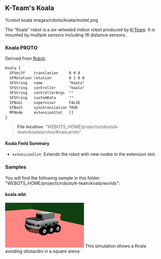 ## K-Team's Koala

%robot koala images/robots/koala/model.png

The "Koala" robot is a six-wheeled indoor robot produced by [K-Team](https://www.k-team.com/mobile-robotics-products/koala).
It is mounted by multiple sensors including 16 distance sensors.

### Koala PROTO

Derived from [Robot](../reference/robot.md).

```
Koala {
  SFVec3f    translation     0 0 0
  SFRotation rotation        0 1 0 0
  SFString   name            "Koala"
  SFString   controller      "koala"
  SFString   controllerArgs  ""
  SFString   customData      ""
  SFBool     supervisor      FALSE
  SFBool     synchronization TRUE
  MFNode     extensionSlot   []
}
```

> **File location**: "WEBOTS\_HOME/projects/robots/k-team/koala/protos/Koala.proto"

#### Koala Field Summary

- `extensionSlot`: Extends the robot with new nodes in the extension slot.

### Samples

You will find the following sample in this folder: "WEBOTS\_HOME/projects/robots/k-team/koala/worlds":

#### koala.wbt

![koala.wbt.png](images/robots/koala/koala.wbt_thumbnail.jpg) This simulation shows a Koala avoiding obstacles in a square arena.
